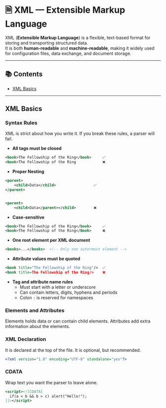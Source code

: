 # 🗎 XML — Extensible Markup Language

XML (**Extensible Markup Language**) is a flexible, text-based format for storing and transporting structured data.  
It is both **human-readable** and **machine-readable**, making it widely used for configuration files, data exchange, and document storage.

---

## 📚 Contents

- [XML Basics](#xml-basics)

---

## XML Basics

### Syntax Rules

XML is strict about how you write it. If you break these rules, a parser will fail.

- **All tags must be closed**

```xml
<book>The Fellowship of the Ring</book>     ✅
<book>The Fellowship of the Ring            ❌

```

- **Proper Nesting**

```xml
<parent>
    <child>Data</child>                 ✅
</parent>


<parent>
    <child>Data</parent></child>        ❌

```

- **Case-sensitive**

```xml
<book>The Fellowship of the Ring</book>     ✅
<book>The Fellowship of the Ring</Book>     ❌
```

- **One root element per XML document**

```xml
<books>...</books>  <!-- Only one outermost element -->

```

- **Attribute values must be quoted**

```xml
<book title="The Fellowship of the Ring"/>  ✅
<book title=The Fellowship of the Ring/>    ❌

```

- **Tag and attribute name rules**
  - Must start with a letter or underscore
  - Can contain letters, digits, hyphens and periods
  - Colon `:` is reserved for namespaces

### Elements and Attributes

Elements holds data or can contain child elements. Attributes add extra information about the elements.

### XML Declaration

It is declared at the top of the file. It is optional, but recommended.

```xml
<?xml version="1.0" encoding="UTF-8" standalone="yes"?>

```

### CDATA

Wrap text you want the parser to leave alone.

```xml
<script><![CDATA[
  if(a < b && b > c) alert("Hello!");
]]></script>

```
